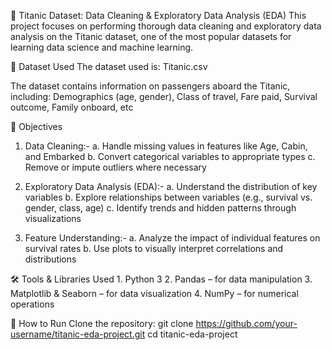 🚢 Titanic Dataset: Data Cleaning & Exploratory Data Analysis (EDA)
This project focuses on performing thorough data cleaning and exploratory data analysis on the Titanic dataset, one of the most popular datasets for learning data science and machine learning.


📁 Dataset Used
The dataset used is: Titanic.csv

The dataset contains information on passengers aboard the Titanic, including:
Demographics (age, gender), Class of travel, Fare paid, Survival outcome, Family onboard, etc


🎯 Objectives
1. Data Cleaning:-
     a. Handle missing values in features like Age, Cabin, and Embarked
     b. Convert categorical variables to appropriate types
     c. Remove or impute outliers where necessary

2. Exploratory Data Analysis (EDA):-
     a. Understand the distribution of key variables
     b. Explore relationships between variables (e.g., survival vs. gender,         class, age)
     c. Identify trends and hidden patterns through visualizations

3. Feature Understanding:-
     a. Analyze the impact of individual features on survival rates
     b. Use plots to visually interpret correlations and distributions


🛠️ Tools & Libraries Used
    1. Python 3
    2. Pandas – for data manipulation
    3. Matplotlib & Seaborn – for data visualization
    4. NumPy – for numerical operations

🚀 How to Run
Clone the repository:
git clone https://github.com/your-username/titanic-eda-project.git
cd titanic-eda-project


